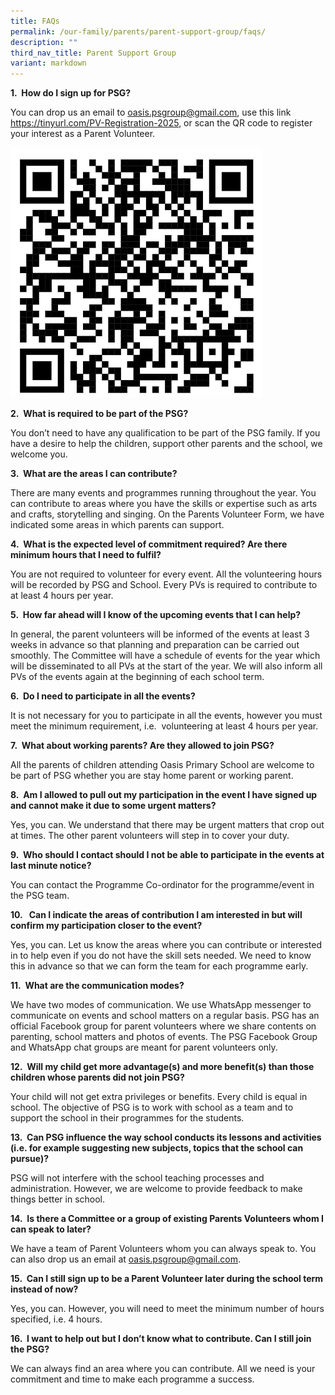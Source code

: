 ```yaml
---
title: FAQs
permalink: /our-family/parents/parent-support-group/faqs/
description: ""
third_nav_title: Parent Support Group
variant: markdown
---
```

**1.&nbsp; How do I sign up for PSG?**

You can drop us an email to&nbsp;[oasis.psgroup@gmail.com](mailto:oasis.psgroup@gmail.com), use this link https://tinyurl.com/PV-Registration-2025, or scan the QR code&nbsp;to register your interest as a Parent Volunteer.

![](/images/PSG_2025_Registration.png)
		 
**2.&nbsp; What is required to be part of the PSG?**

You don’t need to have any qualification to be part of the PSG family. If you have a desire to help the children, support other parents and the school, we welcome you.

**3.&nbsp; What are the areas I can contribute?**

There are many events and programmes running throughout the year. You can contribute to areas where you have the skills or expertise such as arts and crafts, storytelling and singing. On the Parents Volunteer Form, we have indicated some areas in which parents can support.

**4.&nbsp; What is the expected level of commitment required? Are there minimum hours that I need to fulfil?**

You are not required to volunteer for every event. All the volunteering hours will be recorded by PSG and School. Every PVs is required to contribute to at least 4 hours per year.

**5.&nbsp; How far ahead will I know of the upcoming events that I can help?**

In general, the parent volunteers will be informed of the events at least 3 weeks in advance so that planning and preparation can be carried out smoothly. The Committee will have a schedule of events for the year which will be disseminated to all PVs at the start of the year. We will also inform all PVs of the events again at the beginning of each school term.

**6.&nbsp;&nbsp;Do I need to participate in all the events?**

It is not necessary for you to participate in all the events, however you must meet the minimum requirement, i.e.&nbsp; volunteering at least 4 hours per year.

**7.&nbsp; What about working parents? Are they allowed to join PSG?**

All the parents of children attending Oasis Primary School are welcome to be part of PSG whether you are stay home parent or working parent.

**8.&nbsp; Am I allowed to pull out my participation in the event I have signed up and cannot make it due to some urgent matters?**

Yes, you can. We understand that there may be urgent matters that crop out at times. The other parent volunteers will step in to cover your duty.

**9.&nbsp; Who should I contact should I not be able to participate in the events at last minute notice?**

You can contact the Programme Co-ordinator for the programme/event in the PSG team.

**10.&nbsp;&nbsp;&nbsp;Can I indicate the areas of contribution I am interested in but will confirm my participation closer to the event?**

Yes, you can. Let us know the areas where you can contribute or interested in to help even if you do not have the skill sets needed. We need to know this in advance so that we can form the team for each programme early.

**11.&nbsp; What are the communication modes?**

We have two modes of communication. We use WhatsApp messenger to communicate on events and school matters on a regular basis. PSG has an official Facebook group for parent volunteers where we share contents on parenting, school matters and photos of events. The PSG Facebook Group and WhatsApp chat groups are meant for parent volunteers only.

**12.&nbsp; Will my child get more advantage(s) and more benefit(s) than those children whose parents did not join PSG?**

Your child will not get extra privileges or benefits. Every child is equal in school. The objective of PSG is to work with school as a team and to support the school in their programmes for the students.

**13.&nbsp; Can PSG influence the way school conducts its lessons and activities (i.e. for example suggesting new subjects, topics that the school can pursue)?**

PSG will not interfere with the school teaching processes and administration. However, we are welcome to provide feedback to make things better in school.

**14.&nbsp; Is there a Committee or a group of existing Parents Volunteers whom I can speak to later?**

We have a team of Parent Volunteers whom you can always speak to. You can also drop us an email at oasis.psgroup@gmail.com.

**15.&nbsp; Can I still sign up to be a Parent Volunteer later during the school term instead of now?**

Yes, you can. However, you will need to meet the minimum number of hours specified, i.e. 4 hours.

**16.&nbsp; I want to help out but I don’t know what to contribute. Can I still join the PSG?**

We can always find an area where you can contribute. All we need is your commitment and time to make each programme a success.